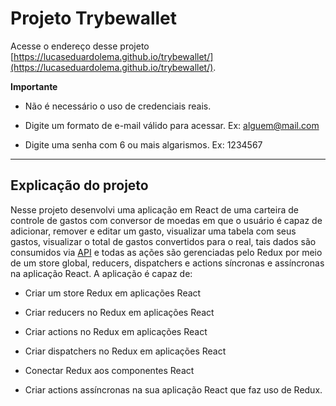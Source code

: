 # Projeto Trybewallet

Acesse o endereço desse projeto [https://lucaseduardolema.github.io/trybewallet/](https://lucaseduardolema.github.io/trybewallet/).

**Importante**

* Não é necessário o uso de credenciais reais.

* Digite um formato de e-mail válido para acessar. Ex: alguem@mail.com

* Digite uma senha com 6 ou mais algarismos. Ex: 1234567

---

## Explicação do projeto

Nesse projeto desenvolvi uma aplicação em React de uma carteira de controle de gastos com conversor de moedas em que o usuário é capaz de adicionar, remover e editar um gasto, visualizar uma tabela com seus gastos, visualizar o total de gastos convertidos para o real, tais dados são consumidos via [API](https://economia.awesomeapi.com.br/json/all) e todas as ações são gerenciadas pelo Redux por meio de um store global, reducers, dispatchers e actions síncronas e assíncronas na aplicação React. A aplicação é capaz de:

* Criar um store Redux em aplicações React

* Criar reducers no Redux em aplicações React

* Criar actions no Redux em aplicações React

* Criar dispatchers no Redux em aplicações React

* Conectar Redux aos componentes React

* Criar actions assíncronas na sua aplicação React que faz uso de Redux.
